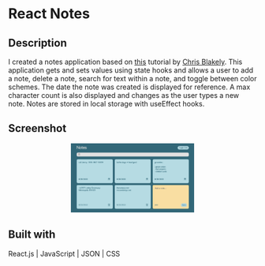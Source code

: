 # React Notes

## Description

I created a notes application based on [this](https://www.youtube.com/watch?v=8KB3DHI-QbM&t=917s) tutorial by [Chris Blakely](https://github.com/chrisblakely01). This application gets and sets values using state hooks and allows a user to add a note, delete a note, search for text within a note, and toggle between color schemes. The date the note was created is displayed for reference. A max character count is also displayed and changes as the user types a new note. Notes are stored in local storage with useEffect hooks.  

## Screenshot

<p align="center">
  <img src="react-notes-app.png" width="250" />
</p>

## Built with

React.js | JavaScript | JSON | CSS
